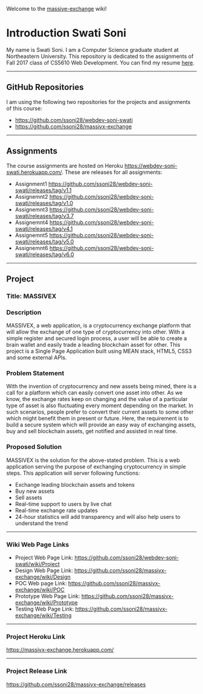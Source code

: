 Welcome to the [massive-exchange](https://github.com/ssoni28/massivx-exchange) wiki!

# **Introduction** **Swati Soni**

My name is Swati Soni. I am a Computer Science graduate student at Northeastern University. This repository is dedicated to the assignments of Fall 2017 class of CS5610 Web Development. You can find my resume [here](https://github.com/ssoni28/massivx-exchange/blob/master/src/assets/SwatiSoniResume.pdf).

***
## GitHub Repositories

I am using the following two repositories for the projects and assignments of this course:
* https://github.com/ssoni28/webdev-soni-swati
* https://github.com/ssoni28/massivx-exchange

***
## Assignments
The course assignments are hosted on Heroku https://webdev-soni-swati.herokuapp.com/. These are releases for all assignments:
* Assignment1 https://github.com/ssoni28/webdev-soni-swati/releases/tag/v1.1
* Assignemnt2 https://github.com/ssoni28/webdev-soni-swati/releases/tag/v1.0
* Assignemnt3 https://github.com/ssoni28/webdev-soni-swati/releases/tag/v3.7
* Assignemnt4 https://github.com/ssoni28/webdev-soni-swati/releases/tag/v4.1
* Assignemnt5 https://github.com/ssoni28/webdev-soni-swati/releases/tag/v5.0
* Assignemnt6 https://github.com/ssoni28/webdev-soni-swati/releases/tag/v6.0

***

## Project
### Title: MASSIVEX

### Description
MASSIVEX, a web application, is a cryptocurrency exchange platform that will allow the exchange of one type of cryptocurrency into other. With a simple register and secured login process, a user will be able to create a brain wallet and easily trade a leading blockchain asset for other. This project is a Single Page Application built using MEAN stack, HTML5, CSS3 and some external APIs.

### Problem Statement
With the invention of cryptocurrency and new assets being mined, there is a call for a platform which can easily convert one asset into other. As we know, the exchange rates keep on changing and the value of a particular type of asset is also fluctuating every moment depending on the market. In such scenarios, people prefer to convert their current assets to some other which might benefit them in present or future. Here, the requirement is to build a secure system which will provide an easy way of exchanging assets, buy and sell blockchain assets, get notified and assisted in real time.

### Proposed Solution
MASSIVEX is the solution for the above-stated problem. This is a web application serving the purpose of exchanging cryptocurrency in simple steps. This application will server following functions:

* Exchange leading blockchain assets and tokens
* Buy new assets
* Sell assets
* Real-time support to users by live chat
* Real-time exchange rate updates
* 24-hour statistics will add transparency and will also help users to understand the trend

***
### Wiki Web Page Links

* Project Web Page Link: https://github.com/ssoni28/webdev-soni-swati/wiki/Project
* Design Web Page Link: https://github.com/ssoni28/massivx-exchange/wiki/Design
* POC Web page Link: https://github.com/ssoni28/massivx-exchange/wiki/POC
* Prototype Web Page Link: https://github.com/ssoni28/massivx-exchange/wiki/Prototype
* Testing Web Page Link: https://github.com/ssoni28/massivx-exchange/wiki/Testing

***
### Project Heroku Link
https://massivx-exchange.herokuapp.com/

***
### Project Release Link
https://github.com/ssoni28/massivx-exchange/releases
